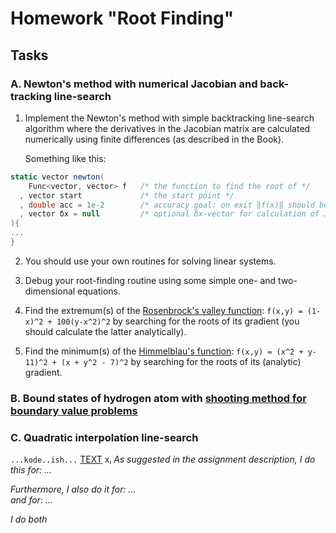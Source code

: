 # Homework "Root Finding"

## Tasks

### A. Newton's method with numerical Jacobian and back-tracking line-search

1. Implement the Newton's method with simple backtracking line-search algorithm where the derivatives in the Jacobian matrix are calculated numerically using finite differences (as described in the Book).  

   Something like this:

```csharp
static vector newton(
    Func<vector, vector> f   /* the function to find the root of */
  , vector start             /* the start point */
  , double acc = 1e-2        /* accuracy goal: on exit ‖f(x)‖ should be < acc */
  , vector δx = null         /* optional δx-vector for calculation of Jacobian */
){
...
}
```

2. You should use your own routines for solving linear systems.

3. Debug your root-finding routine using some simple one- and two-dimensional equations.

4. Find the extremum(s) of the [Rosenbrock's valley function](https://en.wikipedia.org/wiki/Rosenbrock_function): `f(x,y) = (1-x)^2 + 100(y-x^2)^2` by searching for the roots of its gradient (you should calculate the latter analytically).

5. Find the minimum(s) of the [Himmelblau's function](https://en.wikipedia.org/wiki/Himmelblau%27s_function): `f(x,y) = (x^2 + y-11)^2 + (x + y^2 - 7)^2` by searching for the roots of its (analytic) gradient.

### B. Bound states of hydrogen atom with [shooting method for boundary value problems](https://en.wikipedia.org/wiki/Shooting_method)
  
### C. Quadratic interpolation line-search

`...kode..ish...`
[TEXT](LINK)
xᵢ
*As suggested in the assignment description, I do this for: ...*  

*Furthermore, I also do it for: ...*  
*and for: ...*  

*I do both*
